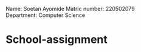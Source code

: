 Name: Soetan Ayomide
Matric number: 220502079<br>
Department: Computer Science<br>
# School-assignment
